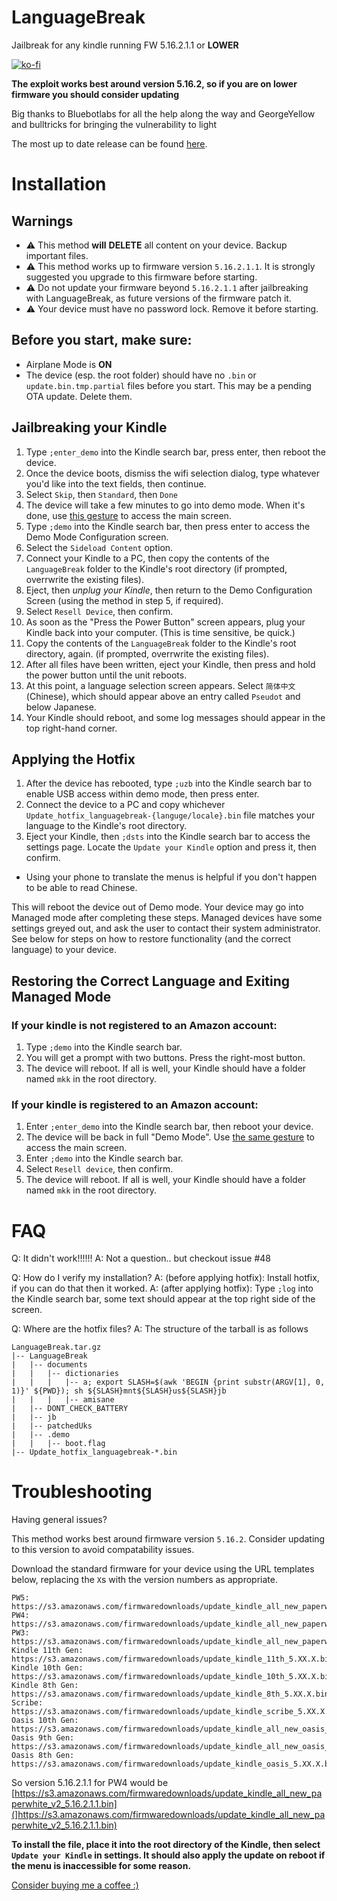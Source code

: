 # **LanguageBreak** 

Jailbreak for any kindle running FW 5.16.2.1.1 or **LOWER**

[![ko-fi](https://ko-fi.com/img/githubbutton_sm.svg)](https://ko-fi.com/E1E1QLG4D)

**The exploit works best around version 5.16.2, so if you are on lower firmware you should consider updating**

Big thanks to Bluebotlabs for all the help along the way and GeorgeYellow and bulltricks for bringing the vulnerability to light

The most up to date release can be found [here](https://github.com/notmarek/LanguageBreak/releases/latest).

# Installation

## Warnings
- ⚠️ This method **will** __DELETE__ all content on your device. Backup important files.
- ⚠️ This method works up to firmware version `5.16.2.1.1`. It is strongly suggested you upgrade to this firmware before starting.
- ⚠️ Do not update your firmware beyond `5.16.2.1.1` after jailbreaking with LanguageBreak, as future versions of the firmware patch it.
- ⚠️ Your device must have no password lock. Remove it before starting.

## Before you start, make sure:
- Airplane Mode is **ON**
- The device (esp. the root folder) should have no `.bin` or `update.bin.tmp.partial` files before you start. This may be a pending OTA update. Delete them.

## Jailbreaking your Kindle

1. Type `;enter_demo` into the Kindle search bar, press enter, then reboot the device.
2. Once the device boots, dismiss the wifi selection dialog, type whatever you'd like into the text fields, then continue.
3. Select `Skip`, then `Standard`, then `Done`
4. The device will take a few minutes to go into demo mode. When it's done, use [this gesture](https://www.youtube.com/watch?v=JzuIGbGPpig) to access the main screen.
5. Type `;demo` into the Kindle search bar, then press enter to access the Demo Mode Configuration screen.
6. Select the `Sideload Content` option.
7. Connect your Kindle to a PC, then copy the contents of the `LanguageBreak` folder to the Kindle's root directory (if prompted, overrwrite the existing files).
8. Eject, then *unplug your Kindle*, then return to the Demo Configuration Screen (using the method in step 5, if required).
9. Select `Resell Device`, then confirm.
10. As soon as the "Press the Power Button" screen appears, plug your Kindle back into your computer. (This is time sensitive, be quick.)
11. Copy the contents of the `LanguageBreak` folder to the Kindle's root directory, again. (if prompted, overrwrite the existing files).
12. After all files have been written, eject your Kindle, then press and hold the power button until the unit reboots.
13. At this point, a language selection screen appears. Select `简体中文` (Chinese), which should appear above an entry called `Pseudot` and below Japanese.
14. Your Kindle should reboot, and some log messages should appear in the top right-hand corner.
    
## Applying the Hotfix

1. After the device has rebooted, type `;uzb` into the Kindle search bar to enable USB access within demo mode, then press enter.
2. Connect the device to a PC and copy whichever `Update_hotfix_languagebreak-{languge/locale}.bin` file matches your language to the Kindle's root directory.
3. Eject your Kindle, then `;dsts` into the Kindle search bar to access the settings page. Locate the `Update your Kindle` option and press it, then confirm.
 - Using your phone to translate the menus is helpful if you don't happen to be able to read Chinese.

This will reboot the device out of Demo mode. Your device may go into Managed mode after completing these steps. Managed devices have some settings greyed out, and ask the user to contact their system administrator. See below for steps on how to restore functionality (and the correct language) to your device.
    
## Restoring the Correct Language and Exiting Managed Mode
    
### If your kindle **is not** registered to an Amazon account:
1. Type `;demo` into the Kindle search bar.
2. You will get a prompt with two buttons. Press the right-most button.
3. The device will reboot. If all is well, your Kindle should have a folder named `mkk` in the root directory.

### If your kindle **is** registered to an Amazon account:
1. Enter `;enter_demo` into the Kindle search bar, then reboot your device.
2. The device will be back in full "Demo Mode". Use [the same gesture](https://www.youtube.com/watch?v=JzuIGbGPpig) to access the main screen.
3. Enter `;demo` into the Kindle search bar.
4. Select `Resell device`, then confirm.
5. The device will reboot. If all is well, your Kindle should have a folder named `mkk` in the root directory.


# FAQ

Q: It didn't work!!!!!! 
A: Not a question.. but checkout issue #48

Q: How do I verify my installation?
A: (before applying hotfix): Install hotfix, if you can do that then it worked.
A: (after applying hotfix): Type `;log` into the Kindle search bar, some text should appear at the top right side of the screen.

Q: Where are the hotfix files?
A: The structure of the tarball is as follows
```
LanguageBreak.tar.gz
|-- LanguageBreak
|	|-- documents
|	|	|-- dictionaries
|	|	|	|-- a; export SLASH=$(awk 'BEGIN {print substr(ARGV[1], 0, 1)}' ${PWD}); sh ${SLASH}mnt${SLASH}us${SLASH}jb
|	|	|	|-- amisane
|	|-- DONT_CHECK_BATTERY
|	|-- jb
|	|-- patchedUks
|	|-- .demo
|	|	|-- boot.flag
|-- Update_hotfix_languagebreak-*.bin
```

# Troubleshooting
Having general issues?

This method works best around firmware version `5.16.2`. Consider updating to this version to avoid compatability issues.

Download the standard firmware for your device using the URL templates below, replacing the `X`s with the version numbers as appropriate. 

```
PW5: https://s3.amazonaws.com/firmwaredownloads/update_kindle_all_new_paperwhite_11th_5.XX.X.bin
PW4: https://s3.amazonaws.com/firmwaredownloads/update_kindle_all_new_paperwhite_v2_5.XX.X.bin
PW3: https://s3.amazonaws.com/firmwaredownloads/update_kindle_all_new_paperwhite_5.XX.X.bin
Kindle 11th Gen: https://s3.amazonaws.com/firmwaredownloads/update_kindle_11th_5.XX.X.bin
Kindle 10th Gen: https://s3.amazonaws.com/firmwaredownloads/update_kindle_10th_5.XX.X.bin
Kindle 8th Gen: https://s3.amazonaws.com/firmwaredownloads/update_kindle_8th_5.XX.X.bin
Scribe: https://s3.amazonaws.com/firmwaredownloads/update_kindle_scribe_5.XX.X.bin
Oasis 10th Gen: https://s3.amazonaws.com/firmwaredownloads/update_kindle_all_new_oasis_v2_5.XX.X.bin
Oasis 9th Gen: https://s3.amazonaws.com/firmwaredownloads/update_kindle_all_new_oasis_5.XX.X.bin
Oasis 8th Gen: https://s3.amazonaws.com/firmwaredownloads/update_kindle_oasis_5.XX.X.bin
```

So version 5.16.2.1.1 for PW4 would be [https://s3.amazonaws.com/firmwaredownloads/update_kindle_all_new_paperwhite_v2_5.16.2.1.1.bin](]https://s3.amazonaws.com/firmwaredownloads/update_kindle_all_new_paperwhite_v2_5.16.2.1.1.bin)

**To install the file, place it into the root directory of the Kindle, then select `Update your Kindle` in settings. It should also apply the update on reboot if the menu is inaccessible for some reason.**


[Consider buying me a coffee :)](https://ko-fi.com/notmarek)

